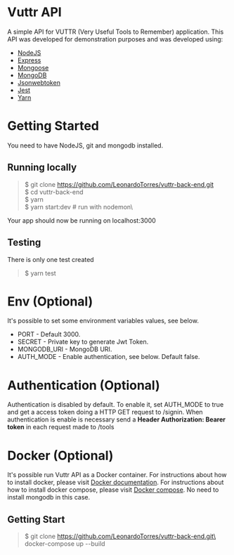 # Vuttr API
A simple API for VUTTR (Very Useful Tools to Remember) application. 
This API was developed for demonstration purposes and was developed using: 

* [NodeJS](http://nodejs.org)
* [Express](http://expressjs.org) 
* [Mongoose](https://mongoosejs.com)
* [MongoDB](https://www.mongodb.com/download-center/community) 
* [Jsonwebtoken](https://github.com/auth0/node-jsonwebtoken)
* [Jest](https://jestjs.io)
* [Yarn](https://yarnpkg.com/en/)

# Getting Started
You need to have NodeJS, git and mongodb installed.  

## Running locally 
> $ git clone https://github.com/LeonardoTorres/vuttr-back-end.git \
> $ cd vuttr-back-end\
> $ yarn\
> $ yarn start:dev # run with nodemon\

Your app should now be running on localhost:3000

## Testing
There is only one test created

> $ yarn test

# Env (Optional)
It's possible to set some environment variables values, see below.

* PORT - Default 3000.
* SECRET - Private key to generate Jwt Token.
* MONGODB_URI - MongoDB URI.
* AUTH_MODE - Enable authentication, see below. Default false.

# Authentication (Optional)
Authentication is disabled by default. To enable it, set AUTH_MODE to true and get a access token doing a HTTP GET request to /signin. When authentication is enable is necessary send a **Header Authorization: Bearer token** in each request made to /tools

# Docker (Optional)
It's possible run Vuttr API as a Docker container. For instructions about how to install docker, please visit [Docker documentation](https://docs.docker.com/install/). For instructions about how to install docker compose, please visit [Docker compose](https://docs.docker.com/compose/install/). No need to install mongodb in this case.

## Getting Start
> $ git clone https://github.com/LeonardoTorres/vuttr-back-end.git\
> docker-compose up --build








